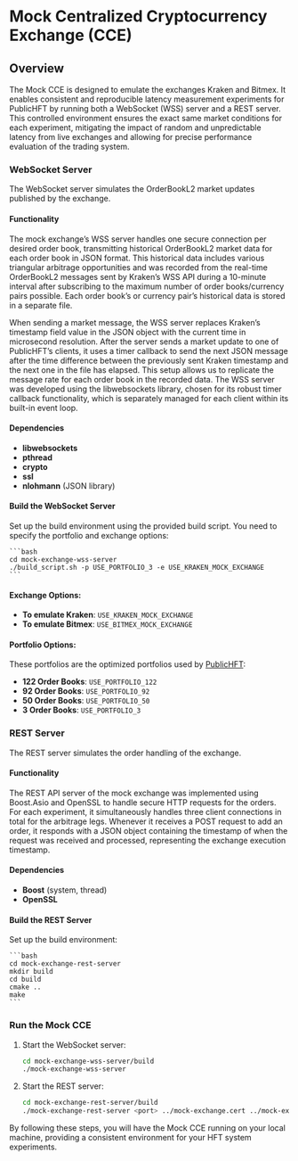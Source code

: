 # Mock Centralized Cryptocurrency Exchange (CCE)

## Overview
The Mock CCE is designed to emulate the exchanges Kraken and Bitmex. It enables consistent and reproducible latency measurement experiments for PublicHFT by running both a WebSocket (WSS) server and a REST server. This controlled environment ensures the exact same market conditions for each experiment, mitigating the impact of random and unpredictable latency from live exchanges and allowing for precise performance evaluation of the trading system.

### WebSocket Server
The WebSocket server simulates the OrderBookL2 market updates published by the exchange.

#### Functionality
The mock exchange’s WSS server handles one secure connection per desired order book, transmitting historical OrderBookL2 market data for each order book in JSON format. This historical data includes various triangular arbitrage opportunities and was recorded from the real-time OrderBookL2 messages sent by Kraken’s WSS API during a 10-minute interval after subscribing to the maximum number of order books/currency pairs possible. Each order book’s or currency pair’s historical data is stored in a separate file.

When sending a market message, the WSS server replaces Kraken’s timestamp field value in the JSON object with the current time in microsecond resolution. After the server sends a market update to one of PublicHFT’s clients, it uses a timer callback to send the next JSON message after the time difference between the previously sent Kraken timestamp and the next one in the file has elapsed. This setup allows us to replicate the message rate for each order book in the recorded data. The WSS server was developed using the libwebsockets library, chosen for its robust timer callback functionality, which is separately managed for each client within its built-in event loop.

#### Dependencies
- **libwebsockets**
- **pthread**
- **crypto**
- **ssl**
- **nlohmann** (JSON library)

#### Build the WebSocket Server
Set up the build environment using the provided build script. You need to specify the portfolio and exchange options:

    ```bash
    cd mock-exchange-wss-server
    ./build_script.sh -p USE_PORTFOLIO_3 -e USE_KRAKEN_MOCK_EXCHANGE
    ```

#### Exchange Options:
- **To emulate Kraken**: `USE_KRAKEN_MOCK_EXCHANGE`
- **To emulate Bitmex**: `USE_BITMEX_MOCK_EXCHANGE`

#### Portfolio Options:
These portfolios are the optimized portfolios used by [PublicHFT](https://github.com/alptugp/PublicHFT):
- **122 Order Books**: `USE_PORTFOLIO_122`
- **92 Order Books**: `USE_PORTFOLIO_92`
- **50 Order Books**: `USE_PORTFOLIO_50`
- **3 Order Books**: `USE_PORTFOLIO_3`

### REST Server
The REST server simulates the order handling of the exchange.

#### Functionality
The REST API server of the mock exchange was implemented using Boost.Asio and OpenSSL to handle secure HTTP requests for the orders. For each experiment, it simultaneously handles three client connections in total for the arbitrage legs. Whenever it receives a POST request to add an order, it responds with a JSON object containing the timestamp of when the request was received and processed, representing the exchange execution timestamp.

#### Dependencies
- **Boost** (system, thread)
- **OpenSSL**

#### Build the REST Server
Set up the build environment:

    ```bash
    cd mock-exchange-rest-server
    mkdir build
    cd build
    cmake ..
    make
    ```

### Run the Mock CCE

1. Start the WebSocket server:

    ```bash
    cd mock-exchange-wss-server/build
    ./mock-exchange-wss-server 
    ```

2. Start the REST server:

    ```bash
    cd mock-exchange-rest-server/build
    ./mock-exchange-rest-server <port> ../mock-exchange.cert ../mock-exchange.key
    ```

By following these steps, you will have the Mock CCE running on your local machine, providing a consistent environment for your HFT system experiments.
